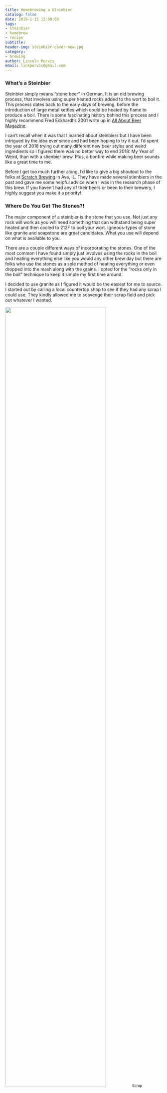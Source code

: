 ```yaml
---
title: Homebrewing a Steinbier
catalog: false
date: 2019-1-15 12:00:00
tags:
- steinbier
- homebrew
- recipe
subtitle: 
header-img: steinbier-cover-new.jpg
category:
- brewing
author: Lincoln Purvis
email: linkpurvis@gmail.com 
---
```


### What’s a Steinbier

Steinbier simply means “stone beer” in German. It is an old brewing process, that involves using super heated rocks added to the wort to boil it. This process dates back to the early days of brewing, before the introduction of large metal kettles which could be heated by flame to produce a boil. There is some fascinating history behind this process and I highly recommend Fred Eckhardt’s 2001 write up in [All About Beer Magazine](http://allaboutbeer.com/article/america’s-own-stone-beer/).

I can’t recall when it was that I learned about steinbiers but I have been intrigued by the idea ever since and had been hoping to try it out. I’d spent the year of 2018 trying out many different new beer styles and weird ingredients so I figured there was no better way to end 2018: My Year of Weird, than with a stienbier brew. Plus, a bonfire while making beer sounds like a great time to me. 

Before I get too much further along, I’d like to give a big shoutout to the folks at [Scratch Brewing](https://www.scratchbeer.com) in Ava, IL. They have made several stienbiers in the past and gave me some helpful advice when I was in the research phase of this brew. If you haven’t had any of their beers or been to their brewery, I highly suggest you make it a priority!

### Where Do You Get The Stones?!

The major component of a steinbier is the stone that you use. Not just any rock will work as you will need something that can withstand being super heated and then cooled to 212F to boil your wort. Igneous-types of stone like granite and soapstone are great candidates. What you use will depend on what is available to you. 

There are a couple different ways of incorporating the stones. One of the most common I have found simply just involves using the rocks in the boil and heating everything else like you would any other brew day but there are folks who use the stones as a sole method of heating everything or even dropped into the mash along with the grains. I opted for the “rocks only in the boil” technique to keep it simple my first time around.

I decided to use granite as I figured it would be the easiest for me to source. I started out by calling a local countertop shop to see if they had any scrap I could use. They kindly allowed me to scavenge their scrap field and pick out whatever I wanted. 

<div class="center-block text-center">
  <img src="{% asset_path stones.jpg %}" width="80%" class="img-rounded" />
  <small>Scrap Countertop Granite.</small>
</div>

I grabbed about 16 or so fist-sized chunks of what looked like granite countertop scrap. However, I found myself second guessing the quality of the scrap and if it would be good for my purposes or not. I eventually stumbled across a [video from Sixpoint Brewery](https://www.youtube.com/watch?v=oJV3OAzYJdo) that documented their process of brewing a stienbier. They had sourced granite counter scrap similar to mine and decided not to use it as it easily broke in half after one use. While I would be using a different technique than they employed, I also decided to look elsewhere for my stones.

Fortunately, my girlfriend’s father used to work construction and had several large blocks of granite left over from a previous job. He and I went out and hit one with a sledge hammer several times to produce chunks of raw Missouri granite that would be perfect for my stienbier.  I took home a 5gal bucket full of granite rocks and then refined some of the sharper edges with a hammer and chisel to reduce the likelihood of any of the edges from shattering off into my kettle due to the heat. 

I knew moving super heated rocks from a fire to my kettle would be difficult and  didn’t really own any tongs that would work well for the job. I found these 26in [firewood tongs](https://www.amazon.com/dp/B01N654UZY/) on Amazon and decided to give them a shot. I’m happy to report they worked well. They are pretty thin so grabbing a rock the wrong way could easily mean accidentally dropping it so you need to make sure you have a good grip with them.

<div class="center-block text-center">
  <img src="{% asset_path firewood-tongs.jpg %}" width="80%" class="img-rounded" />
  <small>Firewood Tongs in Action!</small>
</div>
<div class="center-block text-center">
  <img src="{% asset_path stones-in-wort.jpg %}" width="80%" class="img-rounded" />
  <small>Stones and trub left in the kettle after the transfer.</small>
</div>

### Local Malts, Cedar Tips, and Hot Yeast

While making a stienbier was unique enough, I wanted to go a little further with it. I had recently learned a small, artisan maltster in my area who had opened up earlier in 2018. They specialized in malting grains grown in the Midwest, including some red wheat that was grown just a couple counties over from where I live. I was super excited about the idea of using locally grown and malted grains in this beer so I reached out to [Gateway Custom Malts](http://gatewaymalt.com) to see if I could get my hands on some of their malts. Not only did I get the malts but I was given a tour of their facility in Montgomery City which was pretty awesome.

I also decided to try an ingredient I had been wanting to use for a while. Eastern Red Cedar is very common here in my area of the country. It is technically a species of juniper and it can be used in brewing in many different forms including the bark, berries and tips of the green branches. While the nuances of the flavor and aroma from the cedar tips can vary depending on location and time of year, the usually put off a crisp orange peel aroma and produce a piney green gin-like flavor.

<div class="center-block text-center">
  <img src="{% asset_path cedar-prep.jpg %}" width="80%" class="img-rounded" />
</div>

Once again, the folks at Scratch Brewing helped me out here. I referenced their [“The Homebrewer’s Almanac”](https://www.amazon.com/Homebrewers-Almanac-Seasonal-Making-Scratch/dp/1581573499) many times during the planning process for tips on brewing with cedar. If you are into using hyper local or foraged ingredients in your brews, this book is a fantastic reference!

Before we get to the recipe, I’d like to talk about yeast choice. On a commercial scale, steinbiers are typically lagers. As far as I can find, there isn’t much of a reason behind this other than it’s just what has always been done. Since “steinbier” is more of a process vs a style, any yeast will do the job. Since I would not be able to provide very accurate temperature control for this beer, I decided to try [Omega’s HotHead](https://omegayeast.com/yeast/norwegian-ales/hothead-ale). It is a strain of kviek yeast, which would play into some of the traditional Norwegian aspects of this beer by using cedar and boiling with rocks. Also, it can ferment at temps up to 98F which is ideal for the type of fermentation I was going to need to do with this beer. 

I grabbed a pack from my local shop but found it to be nearly 6 months old. I was a little nervous at first as it should have lost a lot of viability at that point. However, after talking to some folks who had worked with it before, they suggested that HotHead works really well when under-pitched and the smaller cell count wouldn’t have an issue with the higher gravity of my recipe. In short, don’t worry about under pitching this yeast. It had no issues getting going and making a great beer!

### Recipe
###### Taken for Granite - Cedar stienbier - 5gal
OG: 1.068
24 IBu
5.7SRM

###### Malt
10lb 	Gateway Custom Malt Violetta 2 Row
2lb 	Gateway Custom Malt Soft Red Winter Wheat
.25lb	Caramel 40

###### Hops
1oz Hallertau 	60min
1oz Citra	10min

###### Yeast
Omega OYL-057 HotHead Ale

###### Miscellaneous
6oz of green Eastern Red Cedar tips split between mash and sparge water.

### Steps
Build a large fire around your stones and light it about 3-4 hours before you plan to boil your wort. You may need to keep feeding the fire so it stays warm. Hardwoods like oak and elm will burn nice and hot and are excellent choices for fuel. 

<div class="center-block text-center">
  <img src="{% asset_path fire.jpg %}" width="80%" class="img-rounded" />
  <small>Heating up the Granite</small>
</div>

After the fire has burned for a couple hours, go ahead and prepare your mash. I choose to aim for a mash temp of 154F for a nice medium-full bodied beer but this is open to your interpretation if you would like to try something different. After mixing in the grains, I picked off about 3oz of cedar tips and threw them into the mash and stirred them in. If you think a normal mash smells great and the smell of cedar is pleasant to you, prepare for some pretty awesome mash smells. 

<div class="center-block text-center">
  <img src="{% asset_path mash2.jpg %}" width="80%" class="img-rounded" />
  <small>Mashing In</small>
</div>

<div class="center-block text-center">
  <img src="{% asset_path mash1.jpg %}" width="80%" class="img-rounded" />
  <small>Adding the Cedar to the Mash</small>
</div>

I let it mash for 1 hour and  then prepared my sparge water while I waited. I heated my sparge water to 165F and added 3 more ounces of cedar tips into the water in order to infuse it with those great cedar flavors. Once the hour timer was up, I ran out the wort from the tun into my boil kettle and batch sparged with the cedar water to my boil volume. 

<div class="center-block text-center">
  <img src="{% asset_path sparge-cedar.jpg %}" width="80%" class="img-rounded" />
  <small>Adding the Cedar to the Sparge Water</small>
</div>

This is where the fun begins. Using the tongs, grab a couple stones from the fire, one at a time, and place them in the kettle. Be careful to avoid splashing. Depending on the temperature of the wort, it may take a couple stones to get the wort to boil. Once it does get to a boil, it will boil vigorously. Add a stone about every 10min or whenever you notice the surface of the wort stop to boil. Add your hop additions at their indicated times and enjoy the process. Chill down to pitching temps and then transfer to your fermenter. Pitch your yeast and let it ferment out for 10 days. If you use the Omega HotHead, make sure to let it ramp up to around 80f at least to ensure full attenuation. Bottle or keg the beer and enjoy once it has carbed up!

<div class="center-block text-center">
  <img src="{% asset_path carboy.jpg %}" width="80%" class="img-rounded" />
  <small>Transferring it to the Carboy</small>
</div>

<div class="center-block text-center">
  <img src="{% asset_path final.jpg %}" width="80%" class="img-rounded" />
  <small>Taken for Granite - Cedar stienbier - 5gal</small>
</div>